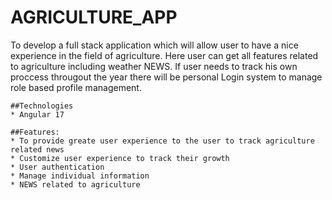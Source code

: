 # AGRICULTURE_APP
To develop a full stack application which will allow user to have a nice experience in the field of agriculture. Here user can get all features related to agriculture including weather NEWS. If user needs to track his own proccess througout the year there will be personal Login system  to manage role based profile management.

    ##Technologies
    * Angular 17
    
    ##Features:
    * To provide greate user experience to the user to track agriculture related news
    * Customize user experience to track their growth
    * User authentication
    * Manage individual information
    * NEWS related to agriculture
